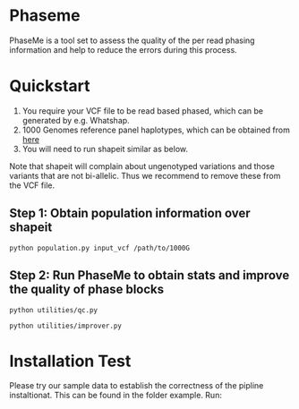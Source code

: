 Phaseme
======

PhaseMe is a tool set to assess the quality of the per read phasing information and help to reduce the errors during this process.


# Quickstart

1. You require your VCF file to be read based phased, which can be generated by e.g. Whatshap. 
2. 1000 Genomes reference panel haplotypes, which can be obtained from [here](https://mathgen.stats.ox.ac.uk/impute/1000GP_Phase3.html)
3. You will need to run shapeit similar as below. 


Note that shapeit will complain about ungenotyped variations and those variants that are not bi-allelic. Thus we recommend to remove these from the VCF file.


## Step 1: Obtain population information over shapeit


```
python population.py input_vcf /path/to/1000G
```



## Step 2: Run PhaseMe to obtain stats and improve the quality of phase blocks

```
python utilities/qc.py

python utilities/improver.py
```


# Installation Test
Please try our sample data to establish the correctness of the pipline instaltionat. This can be found in the folder example.
Run:


